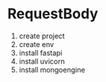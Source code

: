 # RequestBody
1. create project
2. create env
3. install fastapi
4. install uvicorn
5. install mongoengine
